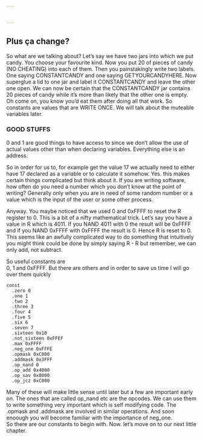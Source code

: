 ```yaml
---


---
```


<h2 id="plus-ça-change">Plus ça change?</h2>
<p>So what are we talking about? Let’s say we have two jars into which we put candy. You choose your favourite kind. Now you put 20 of pieces of candy (NO CHEATING) into each of them. Then you painstakingly write two labels. One saying CONSTANTCANDY and one saying  GETYOURCANDYHERE. Now superglue a lid to one jar and label it CONSTANTCANDY and leave the other one open. We can now be certain that the CONSTANTCANDY jar contains 20 pieces of candy while it’s more than likely that the other one is empty. Oh come on, you know you’d eat them after doing all that work. So constants are values that are WRITE ONCE.  We will talk about the muteable variables later.</p>
<h3 id="good-stuffs">GOOD STUFFS</h3>
<p>0 and 1 are good things to have access to since we don’t allow the use of actual values other  than when declaring variables. Everything else is an address.</p>
<p>So in order for us to, for example get the value 17 we actually need to either have 17 declared as a variable or to calculate it somehow. Yes. this makes certain things complicated but think about it. If you are writing software, how often do you need a number which you don’t know at the point of writing? Generally only when you are in need of some random number or a value which is the input of the user or some other process.</p>
<p>Anyway.  You maybe noticed that we used 0 and 0xFFFF to reset the R register to 0. This is a bit of a nifty mathematical trick. Let’s say you have a value in R which is 4011. If you NAND 4011 with 0 the result will be 0xFFFF and if you NAND 0xFFFF with 0xFFFF the result is 0. Hence R is reset to 0.<br>
This seems like an awfully complicated way to do something that intuitively you might think could be done by simply saying R  - R but remember, we can only add, not subtract.</p>
<p>So useful constants are<br>
0, 1 and 0xFFFF. But there are others and in order to save us time I will go over them quickly</p>
<pre><code>const
  .zero 0
  .one 1
  .two 2
  .three 3
  .four 4
  .five 5
  .six 6
  .seven 7
  .sixteen 0x10
  .not_sixteen 0xFFEF
  .max 0xFFFF
  .neg_one 0xFFFE
  .opmask 0xC000
  .addmask 0x3FFF
  .op_nand 0
  .op_add 0x4000
  .op_sav 0x8000
  .op_jcz 0xC000
</code></pre>
<p>Many of these will make little sense until later but a few are important early on. The ones that are called op_nand etc are the opcodes. We can use them to write something very important which is self modifying code. The .opmask and .addmask are involved in similar operations. And soon enoough you will become familiar with the importance of neg_one.<br>
So there are our constants to begin with. Now. let’s move on to our next little chapter.</p>

